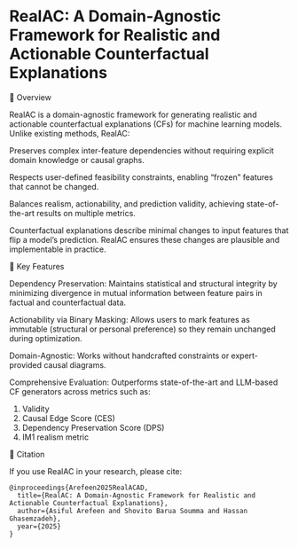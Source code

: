 # RealAC: A Domain-Agnostic Framework for Realistic and Actionable Counterfactual Explanations
📜 Overview

RealAC is a domain-agnostic framework for generating realistic and actionable counterfactual explanations (CFs) for machine learning models.
Unlike existing methods, RealAC:

Preserves complex inter-feature dependencies without requiring explicit domain knowledge or causal graphs.

Respects user-defined feasibility constraints, enabling “frozen” features that cannot be changed.

Balances realism, actionability, and prediction validity, achieving state-of-the-art results on multiple metrics.

Counterfactual explanations describe minimal changes to input features that flip a model’s prediction. RealAC ensures these changes are plausible and implementable in practice.

🚀 Key Features

Dependency Preservation:
Maintains statistical and structural integrity by minimizing divergence in mutual information between feature pairs in factual and counterfactual data.

Actionability via Binary Masking:
Allows users to mark features as immutable (structural or personal preference) so they remain unchanged during optimization.

Domain-Agnostic:
Works without handcrafted constraints or expert-provided causal diagrams.

Comprehensive Evaluation:
Outperforms state-of-the-art and LLM-based CF generators across metrics such as:

1. Validity
2. Causal Edge Score (CES)
3. Dependency Preservation Score (DPS)
4. IM1 realism metric

📜 Citation

If you use RealAC in your research, please cite:

    @inproceedings{Arefeen2025RealACAD,
      title={RealAC: A Domain-Agnostic Framework for Realistic and Actionable Counterfactual Explanations},
      author={Asiful Arefeen and Shovito Barua Soumma and Hassan Ghasemzadeh},
      year={2025}
    }
